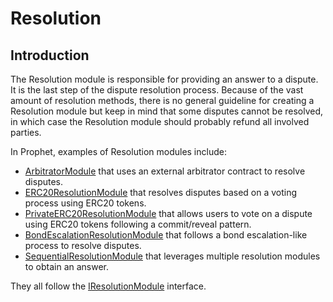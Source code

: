 # Resolution

## Introduction

The Resolution module is responsible for providing an answer to a dispute. It is the last step of the dispute resolution process. Because of the vast amount of resolution methods, there is no general guideline for creating a Resolution module but keep in mind that some disputes cannot be resolved, in which case the Resolution module should probably refund all involved parties.

In Prophet, examples of Resolution modules include:
- [ArbitratorModule](./resolution/arbitrator_module.md) that uses an external arbitrator contract to resolve disputes.
- [ERC20ResolutionModule](./resolution/erc20_resolution_module.md) that resolves disputes based on a voting process using ERC20 tokens.
- [PrivateERC20ResolutionModule](./resolution/private_erc20_resolution_module.md) that allows users to vote on a dispute using ERC20 tokens following a commit/reveal pattern.
- [BondEscalationResolutionModule](./resolution/bond_escalation_resolution_module.md) that follows a bond escalation-like process to resolve disputes.
- [SequentialResolutionModule](./resolution/sequential_resolution_module.md) that leverages multiple resolution modules to obtain an answer.

They all follow the [IResolutionModule](/solidity/interfaces/core/modules/resolution/IResolutionModule.sol/interface.IResolutionModule.md) interface.
